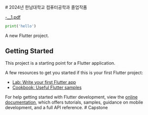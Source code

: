 <a> # 2024년 한남대학교 컴퓨터공학과 졸업작품 </a>

[-__1.pdf](https://github.com/user-attachments/files/17097138/-__1.pdf)

```python
print('hello')
```

A new Flutter project.

## Getting Started

This project is a starting point for a Flutter application.

A few resources to get you started if this is your first Flutter project:

- [Lab: Write your first Flutter app](https://docs.flutter.dev/get-started/codelab)
- [Cookbook: Useful Flutter samples](https://docs.flutter.dev/cookbook)

For help getting started with Flutter development, view the
[online documentation](https://docs.flutter.dev/), which offers tutorials,
samples, guidance on mobile development, and a full API reference.
#   C a p s t o n e 
 
 
